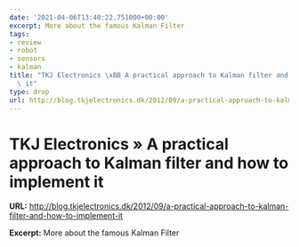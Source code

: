 ```yaml
---
date: '2021-04-06T13:40:22.751000+00:00'
excerpt: More about the famous Kalman Filter
tags:
- review
- robot
- sensors
- kalman
title: "TKJ Electronics \xBB A practical approach to Kalman filter and how to implement\
  \ it"
type: drop
url: http://blog.tkjelectronics.dk/2012/09/a-practical-approach-to-kalman-filter-and-how-to-implement-it
---
```


# TKJ Electronics » A practical approach to Kalman filter and how to implement it

**URL:** http://blog.tkjelectronics.dk/2012/09/a-practical-approach-to-kalman-filter-and-how-to-implement-it

**Excerpt:** More about the famous Kalman Filter
